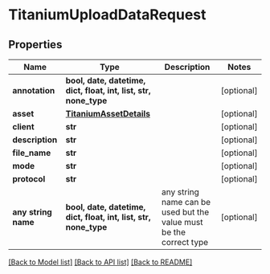 # TitaniumUploadDataRequest


## Properties
Name | Type | Description | Notes
------------ | ------------- | ------------- | -------------
**annotation** | **bool, date, datetime, dict, float, int, list, str, none_type** |  | [optional] 
**asset** | [**TitaniumAssetDetails**](TitaniumAssetDetails.md) |  | [optional] 
**client** | **str** |  | [optional] 
**description** | **str** |  | [optional] 
**file_name** | **str** |  | [optional] 
**mode** | **str** |  | [optional] 
**protocol** | **str** |  | [optional] 
**any string name** | **bool, date, datetime, dict, float, int, list, str, none_type** | any string name can be used but the value must be the correct type | [optional]

[[Back to Model list]](../README.md#documentation-for-models) [[Back to API list]](../README.md#documentation-for-api-endpoints) [[Back to README]](../README.md)


